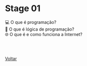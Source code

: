 <h1>Stage 01</h1>
<a href="./o-que-e-programacao.md" style="text-decoration:none;">💻 O que é programação? </a> <br>
<a href="./o-que-e-logica-de-programacao.md" style="text-decoration:none;">🧠 O que é lógica de programação? </a> <br>
<a href="./internet-definicao-e-funcionamento.md" style="text-decoration:none;">🌐 O que é e como funciona a Internet? </a>

<br><br>

<a href="../../README.md">Voltar</a>
